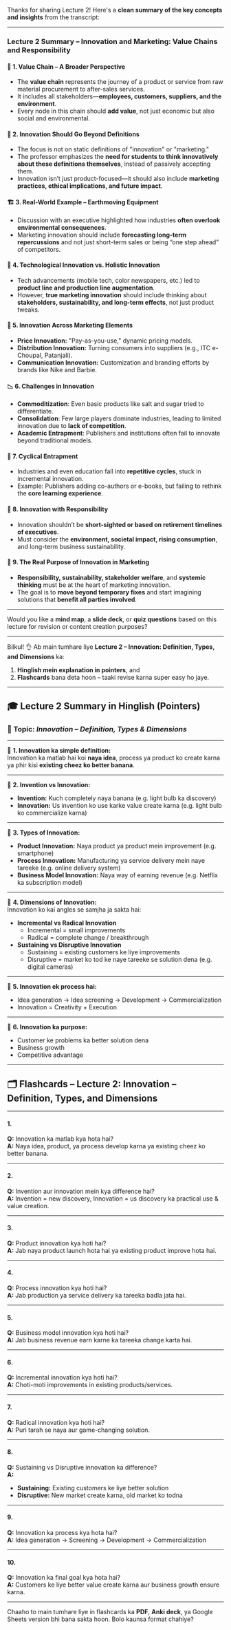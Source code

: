 Thanks for sharing Lecture 2! Here's a **clean summary of the key concepts and insights** from the transcript:

---

### **Lecture 2 Summary – Innovation and Marketing: Value Chains and Responsibility**

#### 🔑 **1. Value Chain – A Broader Perspective**
- The **value chain** represents the journey of a product or service from raw material procurement to after-sales services.
- It includes all stakeholders—**employees, customers, suppliers, and the environment**.
- Every node in this chain should **add value**, not just economic but also social and environmental.

#### 🧠 **2. Innovation Should Go Beyond Definitions**
- The focus is not on static definitions of "innovation" or "marketing."
- The professor emphasizes the **need for students to think innovatively about these definitions themselves**, instead of passively accepting them.
- Innovation isn’t just product-focused—it should also include **marketing practices, ethical implications, and future impact**.

#### 🏗️ **3. Real-World Example – Earthmoving Equipment**
- Discussion with an executive highlighted how industries **often overlook environmental consequences**.
- Marketing innovation should include **forecasting long-term repercussions** and not just short-term sales or being “one step ahead” of competitors.

#### 📱 **4. Technological Innovation vs. Holistic Innovation**
- Tech advancements (mobile tech, color newspapers, etc.) led to **product line and production line augmentation**.
- However, **true marketing innovation** should include thinking about **stakeholders, sustainability, and long-term effects**, not just product tweaks.

#### 💸 **5. Innovation Across Marketing Elements**
- **Price Innovation:** "Pay-as-you-use," dynamic pricing models.
- **Distribution Innovation:** Turning consumers into suppliers (e.g., ITC e-Choupal, Patanjali).
- **Communication Innovation:** Customization and branding efforts by brands like Nike and Barbie.

#### 📉 **6. Challenges in Innovation**
- **Commoditization**: Even basic products like salt and sugar tried to differentiate.
- **Consolidation**: Few large players dominate industries, leading to limited innovation due to **lack of competition**.
- **Academic Entrapment**: Publishers and institutions often fail to innovate beyond traditional models.

#### 🔁 **7. Cyclical Entrapment**
- Industries and even education fall into **repetitive cycles**, stuck in incremental innovation.
- Example: Publishers adding co-authors or e-books, but failing to rethink the **core learning experience**.

#### 🤝 **8. Innovation with Responsibility**
- Innovation shouldn’t be **short-sighted or based on retirement timelines of executives**.
- Must consider the **environment, societal impact, rising consumption**, and long-term business sustainability.

#### 🧭 **9. The Real Purpose of Innovation in Marketing**
- **Responsibility, sustainability, stakeholder welfare**, and **systemic thinking** must be at the heart of marketing innovation.
- The goal is to **move beyond temporary fixes** and start imagining solutions that **benefit all parties involved**.

---

Would you like a **mind map**, a **slide deck**, or **quiz questions** based on this lecture for revision or content creation purposes?

---

Bilkul! 👌 Ab main tumhare liye **Lecture 2 – Innovation: Definition, Types, and Dimensions** ka:

1. **Hinglish mein explanation in pointers**, and  
2. **Flashcards** bana deta hoon – taaki revise karna super easy ho jaye.

---

## 🎓 **Lecture 2 Summary in Hinglish (Pointers)**

### 🧠 Topic: *Innovation – Definition, Types & Dimensions*

---

🔹 **1. Innovation ka simple definition:**  
Innovation ka matlab hai koi **naya idea**, process ya product ko create karna ya phir kisi **existing cheez ko better banana**.

---

🔹 **2. Invention vs Innovation:**  
- **Invention:** Kuch completely naya banana (e.g. light bulb ka discovery)  
- **Innovation:** Us invention ko use karke value create karna (e.g. light bulb ko commercialize karna)

---

🔹 **3. Types of Innovation:**
- **Product Innovation:** Naya product ya product mein improvement (e.g. smartphone)  
- **Process Innovation:** Manufacturing ya service delivery mein naye tareeke (e.g. online delivery system)  
- **Business Model Innovation:** Naya way of earning revenue (e.g. Netflix ka subscription model)

---

🔹 **4. Dimensions of Innovation:**  
Innovation ko kai angles se samjha ja sakta hai:

- **Incremental vs Radical Innovation**  
  - Incremental = small improvements  
  - Radical = complete change / breakthrough  
- **Sustaining vs Disruptive Innovation**  
  - Sustaining = existing customers ke liye improvements  
  - Disruptive = market ko tod ke naye tareeke se solution dena (e.g. digital cameras)

---

🔹 **5. Innovation ek process hai:**  
- Idea generation → Idea screening → Development → Commercialization  
- Innovation = Creativity + Execution

---

🔹 **6. Innovation ka purpose:**  
- Customer ke problems ka better solution dena  
- Business growth  
- Competitive advantage

---

## 🗂️ **Flashcards – Lecture 2: Innovation – Definition, Types, and Dimensions**

---

#### **1.**
**Q:** Innovation ka matlab kya hota hai?  
**A:** Naya idea, product, ya process develop karna ya existing cheez ko better banana.

---

#### **2.**
**Q:** Invention aur innovation mein kya difference hai?  
**A:** Invention = new discovery, Innovation = us discovery ka practical use & value creation.

---

#### **3.**
**Q:** Product innovation kya hoti hai?  
**A:** Jab naya product launch hota hai ya existing product improve hota hai.

---

#### **4.**
**Q:** Process innovation kya hoti hai?  
**A:** Jab production ya service delivery ka tareeka badla jata hai.

---

#### **5.**
**Q:** Business model innovation kya hoti hai?  
**A:** Jab business revenue earn karne ka tareeka change karta hai.

---

#### **6.**
**Q:** Incremental innovation kya hoti hai?  
**A:** Choti-moti improvements in existing products/services.

---

#### **7.**
**Q:** Radical innovation kya hoti hai?  
**A:** Puri tarah se naya aur game-changing solution.

---

#### **8.**
**Q:** Sustaining vs Disruptive innovation ka difference?  
**A:**  
- **Sustaining:** Existing customers ke liye better solution  
- **Disruptive:** New market create karna, old market ko todna

---

#### **9.**
**Q:** Innovation ka process kya hota hai?  
**A:** Idea generation → Screening → Development → Commercialization

---

#### **10.**
**Q:** Innovation ka final goal kya hota hai?  
**A:** Customers ke liye better value create karna aur business growth ensure karna.

---

Chaaho to main tumhare liye in flashcards ka **PDF**, **Anki deck**, ya Google Sheets version bhi bana sakta hoon. Bolo kaunsa format chahiye?